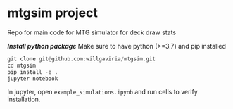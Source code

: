 # mtgsim project
Repo for main code for MTG simulator for deck draw stats

***Install python package***
Make sure to have python (>=3.7) and pip installed

```python
git clone git@github.com:willgaviria/mtgsim.git
cd mtgsim
pip install -e .
jupyter notebook
```

In jupyter, open `example_simulations.ipynb` and run cells to verify installation.
